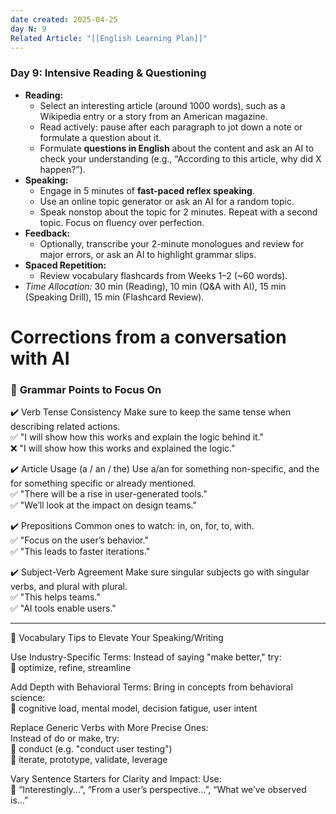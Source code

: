 ```yaml
---
date created: 2025-04-25
day N: 9
Related Article: "[[English Learning Plan]]"
---
```

### **Day 9: Intensive Reading & Questioning**

* **Reading:**
    * Select an interesting article (around 1000 words), such as a Wikipedia entry or a story from an American magazine.
    * Read actively: pause after each paragraph to jot down a note or formulate a question about it.
    * Formulate **questions in English** about the content and ask an AI to check your understanding (e.g., “According to this article, why did X happen?”).
* **Speaking:**
    * Engage in 5 minutes of **fast-paced reflex speaking**.
    * Use an online topic generator or ask an AI for a random topic.
    * Speak nonstop about the topic for 2 minutes. Repeat with a second topic. Focus on fluency over perfection.
* **Feedback:**
    * Optionally, transcribe your 2-minute monologues and review for major errors, or ask an AI to highlight grammar slips.
* **Spaced Repetition:**
    * Review vocabulary flashcards from Weeks 1–2 (~60 words).
* _Time Allocation:_ 30 min (Reading), 10 min (Q&A with AI), 15 min (Speaking Drill), 15 min (Flashcard Review).

# Corrections from a conversation with AI

### 📘 **Grammar Points to Focus On**

✔️ Verb Tense Consistency
Make sure to keep the same tense when describing related actions.  
✅ "I will show how this works and explain the logic behind it."  
❌ "I will show how this works and explained the logic."

✔️ Article Usage (a / an / the)
Use a/an for something non-specific, and the for something specific or already mentioned.  
✅ "There will be a rise in user-generated tools."  
✅ "We’ll look at the impact on design teams."

✔️ Prepositions
Common ones to watch: in, on, for, to, with.  
✅ "Focus on the user’s behavior."  
✅ "This leads to faster iterations."

✔️ Subject-Verb Agreement
Make sure singular subjects go with singular verbs, and plural with plural.  
✅ "This helps teams."  
✅ "AI tools enable users."


---

💬 Vocabulary Tips to Elevate Your Speaking/Writing

Use Industry-Specific Terms:
Instead of saying "make better," try:  
🔹 optimize, refine, streamline

Add Depth with Behavioral Terms:
Bring in concepts from behavioral science:  
🔹 cognitive load, mental model, decision fatigue, user intent

Replace Generic Verbs with More Precise Ones:    
Instead of do or make, try:  
🔹 conduct (e.g. "conduct user testing")  
🔹 iterate, prototype, validate, leverage

Vary Sentence Starters for Clarity and Impact:
Use:  
🔹 “Interestingly…”, “From a user’s perspective…”, “What we’ve observed is…”


